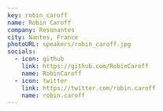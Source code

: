```yaml
---
key: robin_caroff
name: Robin Caroff
company: Resonantes
city: Nantes, France
photoURL: speakers/robin_caroff.jpg
socials:
  - icon: github
    link: https://github.com/RobinCaroff
    name: RobinCaroff
  - icon: twitter
    link: https://twitter.com/robin.caroff
    name: robin.caroff
---
```

